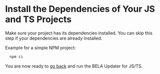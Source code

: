 # Install the Dependencies of Your JS and TS Projects

Make sure your project has its dependencies installed. You can skip this step if your dependencies are already installed.

Example for a simple NPM project:
```sh
  npm ci
```

You are now ready to [go back](/CodeSynchronization.md) and run the BELA Updater for JS/TS.
